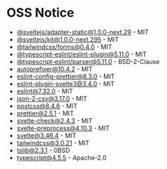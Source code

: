 # OSS Notice

- [@sveltejs/adapter-static@1.0.0-next.29](https://github.com/sveltejs/kit) - MIT
- [@sveltejs/kit@1.0.0-next.295](https://github.com/sveltejs/kit) - MIT
- [@tailwindcss/forms@0.4.0](https://github.com/tailwindlabs/tailwindcss-forms) - MIT
- [@typescript-eslint/eslint-plugin@5.11.0](https://github.com/typescript-eslint/typescript-eslint) - MIT
- [@typescript-eslint/parser@5.11.0](https://github.com/typescript-eslint/typescript-eslint) - BSD-2-Clause
- [autoprefixer@10.4.2](https://github.com/postcss/autoprefixer) - MIT
- [eslint-config-prettier@8.3.0](https://github.com/prettier/eslint-config-prettier) - MIT
- [eslint-plugin-svelte3@3.4.0](https://github.com/sveltejs/eslint-plugin-svelte3) - MIT
- [eslint@7.32.0](https://github.com/eslint/eslint) - MIT
- [json-2-csv@3.17.0](https://github.com/mrodrig/json-2-csv) - MIT
- [postcss@8.4.6](https://github.com/postcss/postcss) - MIT
- [prettier@2.5.1](https://github.com/prettier/prettier) - MIT
- [svelte-check@2.4.3](https://github.com/sveltejs/language-tools) - MIT
- [svelte-preprocess@4.10.3](https://github.com/sveltejs/svelte-preprocess) - MIT
- [svelte@3.46.4](https://github.com/sveltejs/svelte) - MIT
- [tailwindcss@3.0.21](https://github.com/tailwindlabs/tailwindcss) - MIT
- [tslib@2.3.1](https://github.com/Microsoft/tslib) - 0BSD
- [typescript@4.5.5](https://github.com/Microsoft/TypeScript) - Apache-2.0
